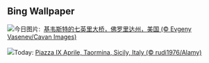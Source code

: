 ## Bing Wallpaper
![](https://www.bing.com/th?id=OHR.KeyWestBridge_ZH-CN2540450067_UHD.jpg&w=1000)今日图片: &nbsp;[基韦斯特的七英里大桥，佛罗里达州，美国 (© Evgeny Vasenev/Cavan Images)](https://www.bing.com/th?id=OHR.KeyWestBridge_ZH-CN2540450067_UHD.jpg)
<br><br/>
![](https://www.bing.com/th?id=OHR.TaorminaSquare_EN-US9553838481_UHD.jpg&w=1000)Today: [Piazza IX Aprile, Taormina, Sicily, Italy (© rudi1976/Alamy)](https://www.bing.com/th?id=OHR.TaorminaSquare_EN-US9553838481_UHD.jpg)
<br><br/>
